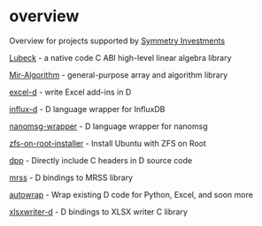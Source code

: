 # overview
Overview for projects supported by [Symmetry Investments](http://symmetryinvestments.com/about-us/)

[Lubeck](https://github.com/kaleidicassociates/lubeck) - a native code C ABI high-level linear algebra library

[Mir-Algorithm](https://github.com/libmir/mir-algorithm) - general-purpose array and algorithm library

[excel-d](https://github.com/kaleidicassociates/excel-d) - write Excel add-ins in D

[influx-d](https://github.com/kaleidicassociates/influx-d) - D language wrapper for InfluxDB

[nanomsg-wrapper](https://github.com/kaleidicassociates/nanomsg-wrapper) - D language wrapper for nanomsg

[zfs-on-root-installer](https://github.com/hamishcoleman/zfs-on-root-installer) - Install Ubuntu with ZFS on Root

[dpp](https://github.com/atilaneves/dpp) - Directly include C headers in D source code

[mrss](https://github.com/symmetryinvestments/mrss) - D bindings to MRSS library

[autowrap](https://github.com/kaleidicassociates/autowrap) - Wrap existing D code for Python, Excel, and soon more

[xlsxwriter-d](https://github.com/kaleidicassociates/xlsxwriter-d) - D bindings to XLSX writer C library



